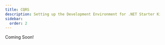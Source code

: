 ```yaml
---
title: CQRS
description: Setting up the Development Environment for .NET Starter Kit Development!
sidebar:
  order: 2
---
```


Coming Soon!

